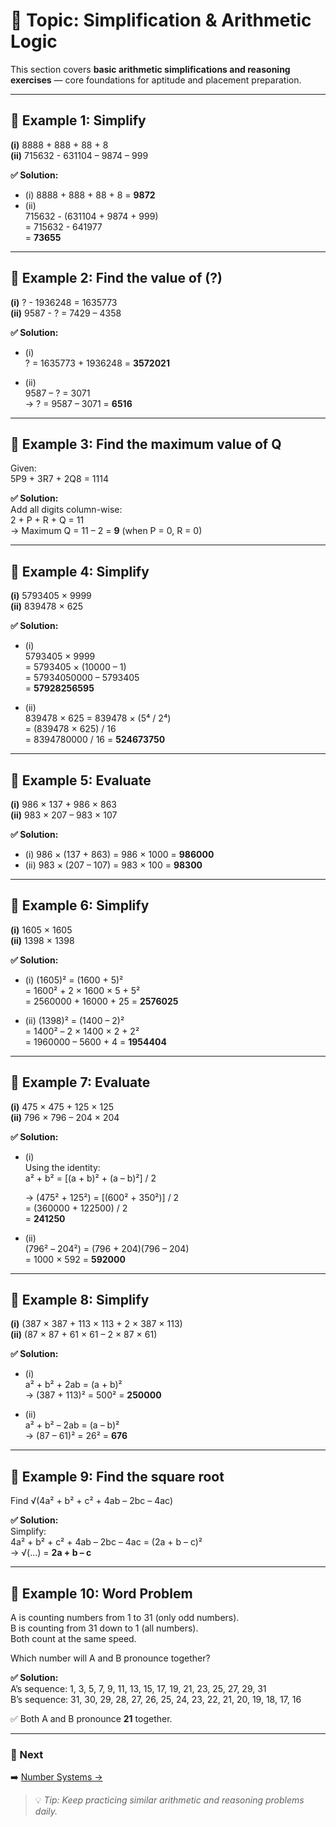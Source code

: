 # 📘 Topic: Simplification & Arithmetic Logic

This section covers **basic arithmetic simplifications and reasoning exercises** — core foundations for aptitude and placement preparation.

---

## 🧮 Example 1: Simplify

**(i)** 8888 + 888 + 88 + 8  
**(ii)** 715632 - 631104 – 9874 – 999  

**✅ Solution:**

- (i) 8888 + 888 + 88 + 8 = **9872**  
- (ii)  
  715632 - (631104 + 9874 + 999)  
  = 715632 - 641977  
  = **73655**

---

## 🧮 Example 2: Find the value of (?)

**(i)** ? - 1936248 = 1635773  
**(ii)** 9587 - ? = 7429 – 4358  

**✅ Solution:**

- (i)  
  ? = 1635773 + 1936248 = **3572021**  

- (ii)  
  9587 – ? = 3071  
  → ? = 9587 – 3071 = **6516**

---

## 🧮 Example 3: Find the maximum value of Q

Given:  
5P9 + 3R7 + 2Q8 = 1114  

**✅ Solution:**  
Add all digits column-wise:  
2 + P + R + Q = 11  
→ Maximum Q = 11 – 2 = **9** (when P = 0, R = 0)

---

## 🧮 Example 4: Simplify

**(i)** 5793405 × 9999  
**(ii)** 839478 × 625  

**✅ Solution:**

- (i)  
  5793405 × 9999  
  = 5793405 × (10000 – 1)  
  = 57934050000 – 5793405  
  = **57928256595**

- (ii)  
  839478 × 625 = 839478 × (5⁴ / 2⁴)  
  = (839478 × 625) / 16  
  = 8394780000 / 16 = **524673750**

---

## 🧮 Example 5: Evaluate

**(i)** 986 × 137 + 986 × 863  
**(ii)** 983 × 207 – 983 × 107  

**✅ Solution:**

- (i) 986 × (137 + 863) = 986 × 1000 = **986000**  
- (ii) 983 × (207 – 107) = 983 × 100 = **98300**

---

## 🧮 Example 6: Simplify

**(i)** 1605 × 1605  
**(ii)** 1398 × 1398  

**✅ Solution:**

- (i) (1605)² = (1600 + 5)²  
  = 1600² + 2 × 1600 × 5 + 5²  
  = 2560000 + 16000 + 25 = **2576025**

- (ii) (1398)² = (1400 – 2)²  
  = 1400² – 2 × 1400 × 2 + 2²  
  = 1960000 – 5600 + 4 = **1954404**

---

## 🧮 Example 7: Evaluate

**(i)** 475 × 475 + 125 × 125  
**(ii)** 796 × 796 – 204 × 204  

**✅ Solution:**

- (i)  
  Using the identity:  
  a² + b² = [(a + b)² + (a – b)²] / 2  

  → (475² + 125²) = [(600² + 350²)] / 2  
  = (360000 + 122500) / 2  
  = **241250**

- (ii)  
  (796² – 204²) = (796 + 204)(796 – 204)  
  = 1000 × 592 = **592000**

---

## 🧮 Example 8: Simplify

**(i)** (387 × 387 + 113 × 113 + 2 × 387 × 113)  
**(ii)** (87 × 87 + 61 × 61 – 2 × 87 × 61)

**✅ Solution:**

- (i)  
  a² + b² + 2ab = (a + b)²  
  → (387 + 113)² = 500² = **250000**

- (ii)  
  a² + b² – 2ab = (a – b)²  
  → (87 – 61)² = 26² = **676**

---

## 🧮 Example 9: Find the square root

Find √(4a² + b² + c² + 4ab – 2bc – 4ac)

**✅ Solution:**  
Simplify:  
4a² + b² + c² + 4ab – 2bc – 4ac = (2a + b – c)²  
→ √(...) = **2a + b – c**

---

## 🧮 Example 10: Word Problem

A is counting numbers from 1 to 31 (only odd numbers).  
B is counting from 31 down to 1 (all numbers).  
Both count at the same speed.  

Which number will A and B pronounce together?

**✅ Solution:**  
A’s sequence: 1, 3, 5, 7, 9, 11, 13, 15, 17, 19, 21, 23, 25, 27, 29, 31  
B’s sequence: 31, 30, 29, 28, 27, 26, 25, 24, 23, 22, 21, 20, 19, 18, 17, 16  

✅ Both A and B pronounce **21** together.

---

### 🧭 Next  
➡️ [Number Systems →](../number-systems/README.md)

> 💡 *Tip: Keep practicing similar arithmetic and reasoning problems daily.*
